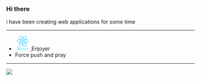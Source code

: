 ### Hi there

i have been creating web applications for some time

<hr>

- <a href="https://reactjs.org/" rel="nofollow"> <img src="https://raw.githubusercontent.com/devicons/devicon/master/icons/react/react-original-wordmark.svg" alt="react" width="40" height="40" style="max-width: 100%; height: auto; max-height: 40px;"> </a> Enjoyer
- Force push and pray

<hr>

<img src="https://api.taxenjoyer.com/api/v1/github">
